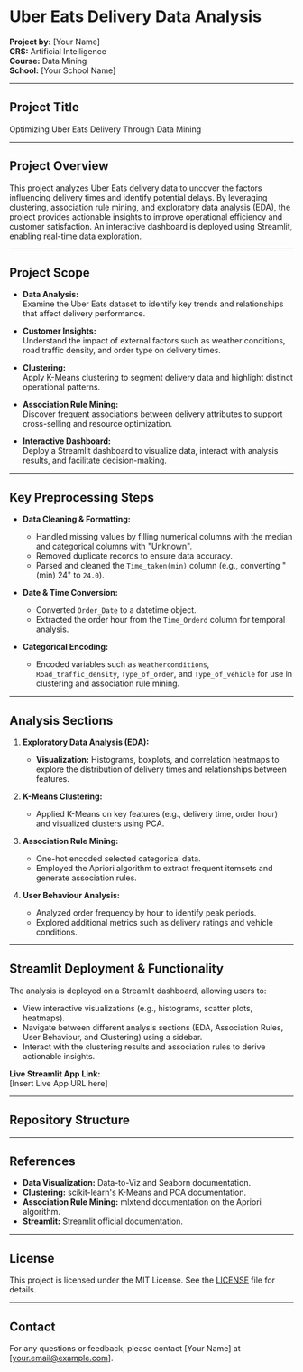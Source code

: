 # Uber Eats Delivery Data Analysis

**Project by:** [Your Name]  
**CRS:** Artificial Intelligence  
**Course:** Data Mining  
**School:** [Your School Name]

---

## Project Title

Optimizing Uber Eats Delivery Through Data Mining

---

## Project Overview

This project analyzes Uber Eats delivery data to uncover the factors influencing delivery times and identify potential delays. By leveraging clustering, association rule mining, and exploratory data analysis (EDA), the project provides actionable insights to improve operational efficiency and customer satisfaction. An interactive dashboard is deployed using Streamlit, enabling real-time data exploration.

---

## Project Scope

- **Data Analysis:**  
  Examine the Uber Eats dataset to identify key trends and relationships that affect delivery performance.
  
- **Customer Insights:**  
  Understand the impact of external factors such as weather conditions, road traffic density, and order type on delivery times.
  
- **Clustering:**  
  Apply K-Means clustering to segment delivery data and highlight distinct operational patterns.
  
- **Association Rule Mining:**  
  Discover frequent associations between delivery attributes to support cross-selling and resource optimization.
  
- **Interactive Dashboard:**  
  Deploy a Streamlit dashboard to visualize data, interact with analysis results, and facilitate decision-making.

---

## Key Preprocessing Steps

- **Data Cleaning & Formatting:**  
  - Handled missing values by filling numerical columns with the median and categorical columns with "Unknown".
  - Removed duplicate records to ensure data accuracy.
  - Parsed and cleaned the `Time_taken(min)` column (e.g., converting "(min) 24" to `24.0`).

- **Date & Time Conversion:**  
  - Converted `Order_Date` to a datetime object.
  - Extracted the order hour from the `Time_Orderd` column for temporal analysis.

- **Categorical Encoding:**  
  - Encoded variables such as `Weatherconditions`, `Road_traffic_density`, `Type_of_order`, and `Type_of_vehicle` for use in clustering and association rule mining.

---

## Analysis Sections

1. **Exploratory Data Analysis (EDA):**  
   - **Visualization:** Histograms, boxplots, and correlation heatmaps to explore the distribution of delivery times and relationships between features.
   
2. **K-Means Clustering:**  
   - Applied K-Means on key features (e.g., delivery time, order hour) and visualized clusters using PCA.
   
3. **Association Rule Mining:**  
   - One-hot encoded selected categorical data.
   - Employed the Apriori algorithm to extract frequent itemsets and generate association rules.
   
4. **User Behaviour Analysis:**  
   - Analyzed order frequency by hour to identify peak periods.
   - Explored additional metrics such as delivery ratings and vehicle conditions.

---

## Streamlit Deployment & Functionality

The analysis is deployed on a Streamlit dashboard, allowing users to:
- View interactive visualizations (e.g., histograms, scatter plots, heatmaps).
- Navigate between different analysis sections (EDA, Association Rules, User Behaviour, and Clustering) using a sidebar.
- Interact with the clustering results and association rules to derive actionable insights.

**Live Streamlit App Link:**  
[Insert Live App URL here]

---

## Repository Structure


---

## References

- **Data Visualization:** Data-to-Viz and Seaborn documentation.
- **Clustering:** scikit-learn's K-Means and PCA documentation.
- **Association Rule Mining:** mlxtend documentation on the Apriori algorithm.
- **Streamlit:** Streamlit official documentation.

---

## License

This project is licensed under the MIT License. See the [LICENSE](LICENSE) file for details.

---

## Contact

For any questions or feedback, please contact [Your Name] at [your.email@example.com].
